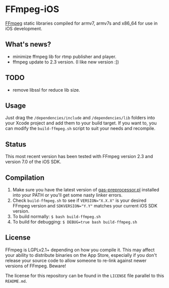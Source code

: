 # FFmpeg-iOS

[FFmpeg](http://www.ffmpeg.org) static libraries compiled for armv7, armv7s and x86_64 for use in iOS development.

## What's news?

* minimize ffmpeg lib for rtmp publisher and player.
* ffmpeg update to 2.3 version. (I like new version :])

## TODO

* remove libssl for reduce lib size.

## Usage

Just drag the `/dependencies/include` and `/dependencies/lib` folders into your Xcode project and add them to your build target. If you want to, you can modify the `build-ffmpeg.sh` script to suit your needs and recompile.

## Status

This most recent version has been tested with FFmpeg version 2.3 and version 7.0 of the iOS SDK.

## Compilation

1. Make sure you have the latest version of [gas-preprocessor.pl](https://github.com/libav/gas-preprocessor) installed into your PATH or you'll get some nasty linker errors.
2. Check `build-ffmpeg.sh` to see if `VERSION="X.X.X"` is your desired FFmpeg version and `SDKVERSION="Y.Y"` matches your current iOS SDK version.
3. To build normally: `$ bash build-ffmpeg.sh`
4. To build for debugging: `$ DEBUG=true bash build-ffmpeg.sh`

## License

FFmpeg is LGPLv2.1+ depending on how you compile it. This may affect your ability to distribute binaries on the App Store, especially if you don't release your source code to allow someone to re-link against newer versions of FFmpeg. Beware!

The license for this repository can be found in the `LICENSE` file parallel to this `README.md`.

